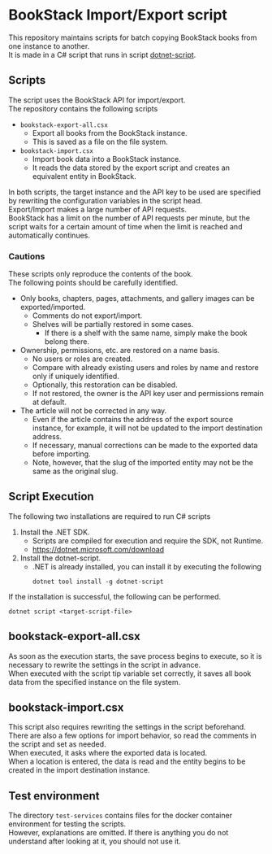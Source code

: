 # BookStack Import/Export script

This repository maintains scripts for batch copying BookStack books from one instance to another.  
It is made in a C# script that runs in script [dotnet-script](https://github.com/dotnet-script/dotnet-script).  

## Scripts

The script uses the BookStack API for import/export.  
The repository contains the following scripts  

- `bookstack-export-all.csx`
    - Export all books from the BookStack instance.
    - This is saved as a file on the file system.
- `bookstack-import.csx`
    - Import book data into a BookStack instance.
    - It reads the data stored by the export script and creates an equivalent entity in BookStack.

In both scripts, the target instance and the API key to be used are specified by rewriting the configuration variables in the script head.  
Export/Import makes a large number of API requests.  
BookStack has a limit on the number of API requests per minute, but the script waits for a certain amount of time when the limit is reached and automatically continues.  

### Cautions

These scripts only reproduce the contents of the book.  
The following points should be carefully identified.  

- Only books, chapters, pages, attachments, and gallery images can be exported/imported.
    - Comments do not export/import.
    - Shelves will be partially restored in some cases.
        - If there is a shelf with the same name, simply make the book belong there.
- Ownership, permissions, etc. are restored on a name basis.
    - No users or roles are created.
    - Compare with already existing users and roles by name and restore only if uniquely identified.
    - Optionally, this restoration can be disabled.
    - If not restored, the owner is the API key user and permissions remain at default.
- The article will not be corrected in any way.
    - Even if the article contains the address of the export source instance, for example, it will not be updated to the import destination address.
    - If necessary, manual corrections can be made to the exported data before importing.
    - Note, however, that the slug of the imported entity may not be the same as the original slug.

## Script Execution

The following two installations are required to run C# scripts  

1. Install the .NET SDK.
    - Scripts are compiled for execution and require the SDK, not Runtime.
    - https://dotnet.microsoft.com/download
1. Install the dotnet-script.
    - .NET is already installed, you can install it by executing the following
      ```
      dotnet tool install -g dotnet-script
      ```

If the installation is successful, the following can be performed.  
```
dotnet script <target-script-file>
```

## bookstack-export-all.csx

As soon as the execution starts, the save process begins to execute, so it is necessary to rewrite the settings in the script in advance.  
When executed with the script tip variable set correctly, it saves all book data from the specified instance on the file system.  


## bookstack-import.csx

This script also requires rewriting the settings in the script beforehand.  
There are also a few options for import behavior, so read the comments in the script and set as needed.  
When executed, it asks where the exported data is located.  
When a location is entered, the data is read and the entity begins to be created in the import destination instance.  


## Test environment

The directory `test-services` contains files for the docker container environment for testing the scripts.  
However, explanations are omitted. If there is anything you do not understand after looking at it, you should not use it.  



